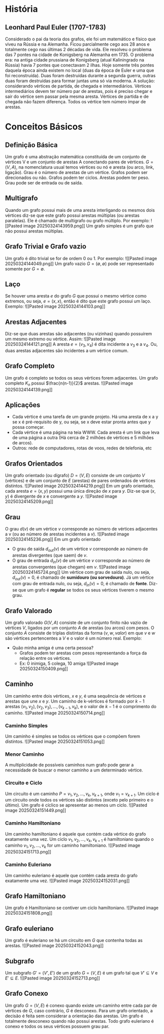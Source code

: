 # História
## Leonhard Paul Euler (1707-1783)
Considerado o pai da teoria dos grafos, ele foi um matemático e físico que viveu na Rússia e na Alemanha. Ficou parcialmente cego aos 28 anos e totalmente cego nas últimas 2 décadas de vida. Ele resolveu o problema das 7 pontes na cidade de Konigsberg na Alemanha em 1735.
O problema era: na antiga cidade prussiana de Konigsberg (atual Kaliningrado na Rússia) havia 7 pontes que conectavam 2 ilhas. Hoje somente três pontes daquela época ainda existem no local (duas da época de Euler e uma que foi reconstruída). Duas foram destruídas durante a segunda guerra, outras duas foram destruídas para formar juntas uma só via moderna.
A solução: considerando vértices de partida, de chegada e intermediários. Vértices intermediários devem ter número par de arestas, pois é preciso chegar e sair do vértice sem passar pela mesma aresta. Vértices de partida e de chegada não fazem diferença. Todos os vértice tem número ímpar de arestas.
# Conceitos Básicos
## Definição Básica
Um grafo é uma abstração matemática constituída de um conjunto de vértices V e um conjunto de arestas A conectando pares de vértices. $G = (V, A)$, na nomenclatura usual temos vértices ou nó e aresta (ou arco, link, ligação). Grau é o número de arestas de um vértice.
Grafos podem ser direcionados ou não. Grafos podem ter ciclos. Arestas podem ter peso. Grau pode ser de entrada ou de saída.
## Multigrafo
Quando um grafo possui mais de uma aresta interligando os mesmos dois vértices diz-se que este grafo possui arestas múltiplas (ou arestas paralelas). Ele é chamado de multigrafo ou grafo múltiplo. Por exemplo:
![[Pasted image 20250324143959.png]]
Um grafo simples é um grafo que não possui arestas múltiplas.
## Grafo Trivial e Grafo vazio
Um grafo é dito trivial se for de ordem 0 ou 1. Por exemplo:
![[Pasted image 20250324144049.png]]
Um grafo vazio $G = (\emptyset, \emptyset)$ pode ser representado somente por $G = \emptyset$. 
## Laço
Se houver uma aresta $e$ do grafo $G$ que possui o mesmo vértice como extremos, ou seja, $e=(x,x)$, então é dito que este grafo possui um laço. Exemplo:
![[Pasted image 20250324144103.png]]
## Arestas Adjacentes
Diz-se que duas arestas são adjacentes (ou vizinhas) quando possuírem um mesmo extremo ou vértice. Assim:
![[Pasted image 20250324144121.png]]
A aresta $e = (v_3, v_4)$ é dita incidente a $v_3$ e a $v_4$. Ou, duas arestas adjacentes são incidentes a um vértice comum.
## Grafo Completo
Um grafo é completo se todos os seus vértices forem adjacentes. Um grafo completo $K_n$ possui $\frac{n(n-1)}{2}$ arestas.
![[Pasted image 20250324144139.png]]
## Aplicações
- Cada vértice é uma tarefa de um grande projeto. Há uma aresta de x a y se x é pré-requisito de y, ou seja, se x deve estar pronta antes que y possa começar.
- Cada vértice é uma página na teia WWW. Cada aresta é um link que leva de uma página a outra (Há cerca de 2 milhões de vértices e 5 milhões de arcos).
- Outros: rede de computadores, rotas de voos, redes de telefonia, etc
## Grafos Orientados
Um grafo orientado (ou dígrafo) $D = (V, E)$ consiste de um conjunto $V$ (vértices) e de um conjunto de $E$ (arestas) de pares ordenados de vértices distintos.
![[Pasted image 20250324144219.png]]
Em um grafo orientado, cada aresta $e = (x, y)$ possui uma única direção de $x$ para $y$. Diz-se que $(x, y)$ é divergente de $x$ e convergente a $y$.
![[Pasted image 20250324145209.png]]
## Grau
O grau $d(v)$ de um vértice $v$ corresponde ao número de vértices adjacentes a v (ou ao número de arestas incidentes a $v$).
![[Pasted image 20250324145236.png]]
Em um grafo orientado
- O grau de saída $d_{out}(v)$ de um vértice $v$ corresponde ao número de arestas divergentes (que saem) de $v$.
- O grau de entrada $d_{in}(v)$ de um vértice $v$ corresponde ao número de arestas convergentes (que chegam) em $v$.
![[Pasted image 20250324145724.png]]
Um vértice com grau de saída nulo, ou seja, $d_{out}(v) = 0$, é chamado de **sumidouro (ou sorvedouro)**. Já um vértice com grau de entrada nulo, ou seja, $d_{in}(v) = 0$, é chamado de **fonte**. Diz-se que um grafo é **regular** se todos os seus vértices tiverem o mesmo grau.
## Grafo Valorado
Um grafo valorado $G(V, A)$ consiste de um conjunto finito não vazio de vértices $V$, ligados por um conjunto $A$ de arestas (ou arcos) com pesos. O conjunto $A$ consiste de triplas distintas da forma $(v, w, valor)$ em que $v$ e $w$ são vértices pertencentes a $V$ e o valor é um número real.
Exemplo:
- Quão minha amiga é uma certa pessoa?
	- Grafos podem ter arestas com pesos representando a força da relação entre os vértices.
	- Ex: 0 inimiga, 5 colega, 10 amiga
![[Pasted image 20250324150409.png]]
## Caminho
Um caminho entre dois vértices, $x$ e $y$, é uma sequência de vértices e arestas que une $x$ e $y$. Um caminho de k-vértices é formado por $k - 1$ arestas $(v_{1}, v_{2}), (v_{2}, v_{3}), ..., (v_{k-1}, v_{k})$, e o valor de $k-1$ é o comprimento do caminho.
![[Pasted image 20250324150714.png]]
### Caminho Simples
Um caminho é simples se todos os vértices que o compõem forem distintos.
![[Pasted image 20250324151053.png]]
### Menor Caminho
A multiplicidade de possíveis caminhos num grafo pode gerar a necessidade de buscar o menor caminho a um determinado vértice.
### Circuito e Ciclo
Um circuito é um caminho $P = v_{1}, v_{2}, ..., v_{k}, v_{k+1}$, onde $v_{1} = v_{k+1}$. Um ciclo é um circuito onde todos os vértices são distintos (exceto pelo primeiro e o último). Um grafo é cíclico se apresentar ao menos um ciclo.
![[Pasted image 20250324151449.png]]
### Caminho Hamiltoniano
Um caminho hamiltoniano é aquele que contém cada vértice do grafo exatamente uma vez. Um ciclo $v_{1}, v_{2}, ..., v_{k}, v_{k+1}$ é hamiltoniano quando o caminho $v_{1}, v_{2}, ..., v_{k}$ for um caminho hamiltoniano.
![[Pasted image 20250324151713.png]]
### Caminho Euleriano
Um caminho euleriano é aquele que contém cada aresta do grafo exatamente uma vez.
![[Pasted image 20250324152031.png]]
## Grafo Hamiltoniano
Um grafo é Hamiltoniano se contiver um ciclo hamiltoniano.
![[Pasted image 20250324151808.png]]
## Grafo euleriano
Um grafo é euleriano se há um circuito em $G$ que contenha todas as arestas.
![[Pasted image 20250324152043.png]]
## Subgrafo
Um subgrafo $G' = (V', E')$ de um grafo $G = (V, E)$ é um grafo tal que $V' \subseteq V$ e $E' \subseteq E$.
![[Pasted image 20250324152713.png]]
## Grafo Conexo
Um grafo $G = (V, E)$ é conexo quando existe um caminho entre cada par de vértices de $G$, caso contrário, $G$ é desconexo. Para um grafo orientado, a decisão é feita sem considerar a orientação das arestas.
Um grafo é totalmente desconexo quando não possui arestas.
Todo grafo euleriano é conexo e todos os seus vértices possuem grau par.